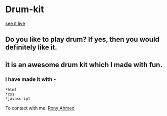 # Drum-kit
[see it live](https://awesome-drum-kit.netlify.app/)

## Do you like to play drum? If yes, then you would definitely like it.
## it is an awesome drum kit which I made with fun.

### I have made it with -
    *html
    *css
    *javascript

To contact with me: [Rony Ahmed](mailto:moshiourrahmanrony@gmail.com?subject=[Web%20Project]%20Make%20Me%20A%20Website)
